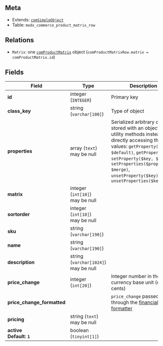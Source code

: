 ## Meta

- Extends: [`comSimpleObject`](comSimpleObject)
- Table: `modx_commerce_product_matrix_row`

## Relations

- `Matrix`: one [`comProductMatrix`](comProductMatrix) object (`comProductMatrixRow.matrix = comProductMatrix.id`)

## Fields


| Field | Type | Description |
| ----- | ---- | ----------- |
| **id** | integer (`INTEGER`) | Primary key |
| **class_key** | string (`varchar[100]`) | Type of object |
| **properties** | array (`text`)<br>may be null | Serialized arbitrary data stored with an object. Use utility methods instead of directly accessing these values: `getProperty($key, $default)`, `getProperties()`, `setProperty($key, $value)`, `setProperties($properties, $merge)`, `unsetProperty($key)`, `unsetProperties($keys)` |
| **matrix** | integer (`int[10]`)<br>may be null |  |
| **sortorder** | integer (`int[10]`)<br>may be null |  |
| **sku** | string (`varchar[190]`) |  |
| **name** | string (`varchar[190]`) |  |
| **description** | string (`varchar[1024]`)<br>may be null |  |
| **price_change** | integer (`int[20]`) | Integer number in the currency base unit (e.g. cents) |
| **price_change_formatted** |  | `price_change` passed through the [financial formatter](../Formatters/financial) |
| **pricing** | string (`text`)<br>may be null |  |
| **active<br>Default: `1`** | boolean (`tinyint[1]`) |  |
